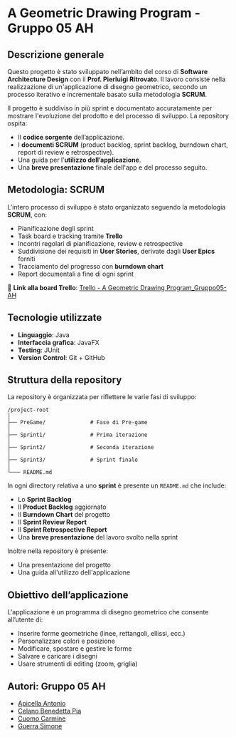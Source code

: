# A Geometric Drawing Program - Gruppo 05 AH
## Descrizione generale

Questo progetto è stato sviluppato nell’ambito del corso di **Software Architecture Design** con il **Prof. Pierluigi Ritrovato**. Il lavoro consiste nella realizzazione di un'applicazione di disegno geometrico, secondo un processo iterativo e incrementale basato sulla metodologia **SCRUM**.

Il progetto è suddiviso in più sprint e documentato accuratamente per mostrare l'evoluzione del prodotto e del processo di sviluppo. La repository ospita:

* Il **codice sorgente** dell’applicazione.
* I **documenti SCRUM** (product backlog, sprint backlog, burndown chart, report di review e retrospective).
* Una guida per l’**utilizzo dell’applicazione**.
* Una **breve presentazione** finale dell'app e del processo seguito.

## Metodologia: SCRUM

L'intero processo di sviluppo è stato organizzato seguendo la metodologia **SCRUM**, con:

* Pianificazione degli sprint
* Task board e tracking tramite **Trello**
* Incontri regolari di pianificazione, review e retrospective
* Suddivisione dei requisiti in **User Stories**, derivate dagli **User Epics** forniti
* Tracciamento del progresso con **burndown chart**
* Report documentali a fine di ogni sprint

🔗 **Link alla board Trello**: [Trello - A Geometric Drawing Program_Gruppo05-AH](https://trello.com/b/0w6cHMnX/a-geometric-drawing-programgruppo05-ah)

## Tecnologie utilizzate

* **Linguaggio**: Java
* **Interfaccia grafica**: JavaFX
* **Testing**: JUnit
* **Version Control**: Git + GitHub

## Struttura della repository

La repository è organizzata per riflettere le varie fasi di sviluppo:

```
/project-root
│
├── PreGame/              # Fase di Pre-game
│
├── Sprint1/              # Prima iterazione
│
├── Sprint2/              # Seconda iterazione
│
├── Sprint3/              # Sprint finale
│
└─── README.md             
```

In ogni directory relativa a uno **sprint** è presente un `README.md` che include:

* Lo **Sprint Backlog**
* Il **Product Backlog** aggiornato
* Il **Burndown Chart** del progetto
* Il **Sprint Review Report**
* Il **Sprint Retrospective Report**
* Una **breve presentazione** del lavoro svolto nella sprint

Inoltre nella repository è presente:
- Una presentazione del progetto
- Una guida all'utilizzo dell'applicazione

## Obiettivo dell’applicazione

L'applicazione è un programma di disegno geometrico che consente all’utente di:

* Inserire forme geometriche (linee, rettangoli, ellissi, ecc.)
* Personalizzare colori e posizione
* Modificare, spostare e gestire le forme
* Salvare e caricare i disegni
* Usare strumenti di editing (zoom, griglia)


## Autori: Gruppo 05 AH

* [Apicella Antonio](https://github.com/apiantonio)
* [Celano Benedetta Pia](https://github.com/BeneCelano)
* [Cuomo Carmine](https://github.com/sickcarmine)
* [Guerra Simone](https://github.com/simoneGuerra0)
